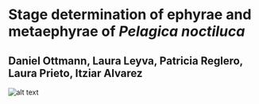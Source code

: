 # Stage determination of ephyrae and metaephyrae of *Pelagica noctiluca*
## Daniel Ottmann, Laura Leyva, Patricia Reglero, Laura Prieto, Itziar Alvarez

![alt text](link)
